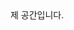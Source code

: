 <!DOCTYPE html>
<html lang="en">
<head>
    <meta charset="UTF-8">
    <title>안녕하세요</title>
</head>
<body>
제 공간입니다.
</body>
</html>
